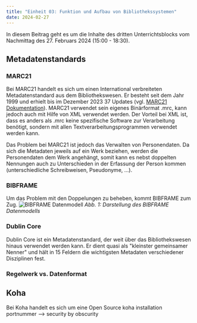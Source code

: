 ```yaml
---
title: "Einheit 03: Funktion und Aufbau von Bibliothekssystemen"
date: 2024-02-27
---
```


In diesem Beitrag geht es um die Inhalte des dritten Unterrichtsblocks vom Nachmittag des 27. Februars 2024 (15:00 - 18:30).   

## Metadatenstandards

### MARC21
Bei MARC21 handelt es sich um einen International verbreiteten Metadatenstandard aus dem Bibliothekswesen. Er besteht seit dem Jahr 1999 und erhielt bis im Dezember 2023 37 Updates (vgl. [MARC21 Dokumentation](https://www.loc.gov/marc/bibliographic/)). MARC21 verwendet sein eigenes Binärformat .mrc, kann jedoch auch mit Hilfe von XML verwendet werden. Der Vorteil bei XML ist, dass es anders als .mrc keine spezifische Software zur Verarbeitung benötigt, sondern mit allen Textverarbeitungsprogrammen verwendet werden kann.  

Das Problem bei MARC21 ist jedoch das Verwalten von Personendaten. Da sich die Metadaten jeweils auf ein Werk beziehen, werden die Personendaten dem Werk angehängt, somit kann es nebst doppelten Nennungen auch zu Unterschieden in der Erfassung der Person kommen (unterschiedliche Schreibweisen, Pseudonyme, ...). 



### BIBFRAME
Um das Problem mit den Doppelungen zu beheben, kommt BIBFRAME zum Zug. 
![BIBFRAME Datenmodell](\Lerntagebuch_BAIN\images\Bibframe-model.jpg)
*Abb. 1: Darstellung des BIBFRAME Datenmodells*

### Dublin Core
Dublin Core ist ein Metadatenstandard, der weit über das Bibliothekswesen hinaus verwendet werden kann. Er dient quasi als "kleinster gemeinsamer Nenner" und hält in 15 Feldern die wichtigsten Metadaten verschiedener Disziplinen fest. 

### Regelwerk vs. Datenformat

## Koha
Bei Koha handelt es sich um eine Open Source 
koha installation portnummer --> security by obscurity
